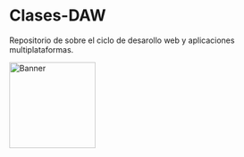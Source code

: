 # Clases-DAW
Repositorio de sobre el ciclo de desarollo web y aplicaciones multiplataformas.

<img width="154" alt="Banner" src=https://github.com/Katana86/Clases-DAW/assets/125601886/e9d20376-a251-46bf-b286-de5047a2ca6d>

